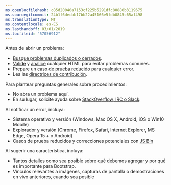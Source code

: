 ```yaml
---
ms.openlocfilehash: c85d20040a7153cf225b5291dfc80880b3119675
ms.sourcegitcommit: 24b1f6decbb17bb22a45166e5fdb0845c65af498
ms.translationtype: MT
ms.contentlocale: es-ES
ms.lasthandoff: 03/01/2019
ms.locfileid: "57056912"
---
```

Antes de abrir un problema:

- [Busque problemas duplicados o cerrados](https://github.com/twbs/bootstrap/issues?utf8=%E2%9C%93&q=is%3Aissue).
- [Valide](http://validator.w3.org/nu/) y [analice](https://github.com/twbs/bootlint#in-the-browser) cualquier HTML para evitar problemas comunes.
- Prepare un [caso de prueba reducido](https://css-tricks.com/reduced-test-cases/) para cualquier error.
- Lea las [directrices de contribución](https://github.com/twbs/bootstrap/blob/master/CONTRIBUTING.md).

Para plantear preguntas generales sobre procedimientos:

- No abra un problema aquí.
- En su lugar, solicite ayuda sobre [StackOverflow, IRC o Slack](https://github.com/twbs/bootstrap/blob/master/README.md#community).

Al notificar un error, incluya:

- Sistema operativo y versión (Windows, Mac OS X, Android, iOS o Win10 Mobile)
- Explorador y versión (Chrome, Firefox, Safari, Internet Explorer, MS Edge, Opera 15 + o Android)
- Casos de prueba reducidos y correcciones potenciales con [JS Bin](https://jsbin.com)

Al sugerir una característica, incluya:

- Tantos detalles como sea posible sobre qué debemos agregar y por qué es importante para Bootstrap.
- Vínculos relevantes a imágenes, capturas de pantalla o demostraciones en vivo anteriores, cuando sea posible

